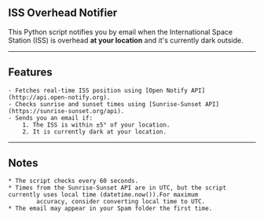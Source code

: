 ## ISS Overhead Notifier

This Python script notifies you by email when the International Space Station (ISS) is overhead **at your location** and it's currently dark outside.

---

## Features
    - Fetches real-time ISS position using [Open Notify API](http://api.open-notify.org).
    - Checks sunrise and sunset times using [Sunrise-Sunset API](https://sunrise-sunset.org/api).
    - Sends you an email if:
        1. The ISS is within ±5° of your location.
        2. It is currently dark at your location.

---

## Notes

    * The script checks every 60 seconds.
    * Times from the Sunrise-Sunset API are in UTC, but the script currently uses local time (datetime.now()).For maximum 
            accuracy, consider converting local time to UTC.
    * The email may appear in your Spam folder the first time.